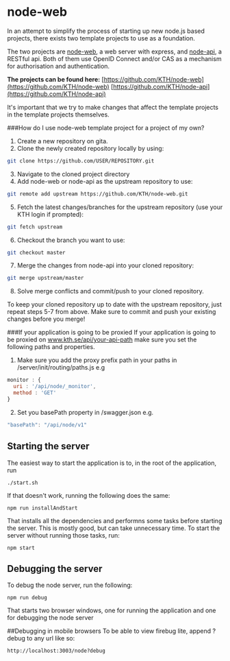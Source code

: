 node-web
========

In an attempt to simplify the process of starting up new node.js based projects, there exists two template projects to use as a foundation.  

The two projects are [node-web](https://github.com/KTH/node-web), a web server with express, and [node-api](https://github.com/KTH/node-api), a RESTful api. Both of them use OpenID Connect and/or CAS as a mechanism for authorisation and authentication.  

**The projects can be found here:**
[https://github.com/KTH/node-web](https://github.com/KTH/node-web)
[https://github.com/KTH/node-api](https://github.com/KTH/node-api)

It's important that we try to make changes that affect the template projects in the template projects themselves.

###How do I use node-web template project for a project of my own?
1. Create a new repository on gita.
2. Clone the newly created repository locally by using:

 ```bash
 git clone https://github.com/USER/REPOSITORY.git
 ```
3. Navigate to the cloned project directory
4. Add node-web or node-api as the upstream repository to use:

 ```bash
 git remote add upstream https://github.com/KTH/node-web.git
 ```
5. Fetch the latest changes/branches for the upstream repository (use your KTH login if prompted):

 ```bash
 git fetch upstream
 ```
6. Checkout the branch you want to use:

 ```bash
 git checkout master
 ```
7. Merge the changes from node-api into your cloned repository:

 ```bash
 git merge upstream/master
 ```
8. Solve merge conflicts and commit/push to your cloned repository.

To keep your cloned repository up to date with the upstream repository, just repeat steps 5-7 from above. Make sure to commit and push your existing changes before you merge!

###If your application is going to be proxied
If your application is going to be proxied on www.kth.se/api/your-api-path make sure you set the following paths and properties.

1. Make sure you add the proxy prefix path in your paths in /server/init/routing/paths.js e.g

 ```javascript
 monitor : {
   uri : '/api/node/_monitor',
   method : 'GET'
 }
 ```
      
2. Set you basePath property in /swagger.json e.g. 

 ```javascript
 "basePath": "/api/node/v1"
 ```

## Starting the server
The easiest way to start the application is to, in the root of the application, run
```
./start.sh
```
If that doesn't work, running the following does the same:
```
npm run installAndStart
```
That installs all the dependencies and performns some tasks before starting the server. This is mostly good, but can take unnecessary time. To start the server without running those tasks, run:
```
npm start
```
## Debugging the server
To debug the node server, run the following:
```
npm run debug
```
That starts two browser windows, one for running the application and one for debugging the node server

##Debugging in mobile browsers
To be able to view firebug lite, append ?debug to any url like so:
```
http://localhost:3003/node?debug
```

